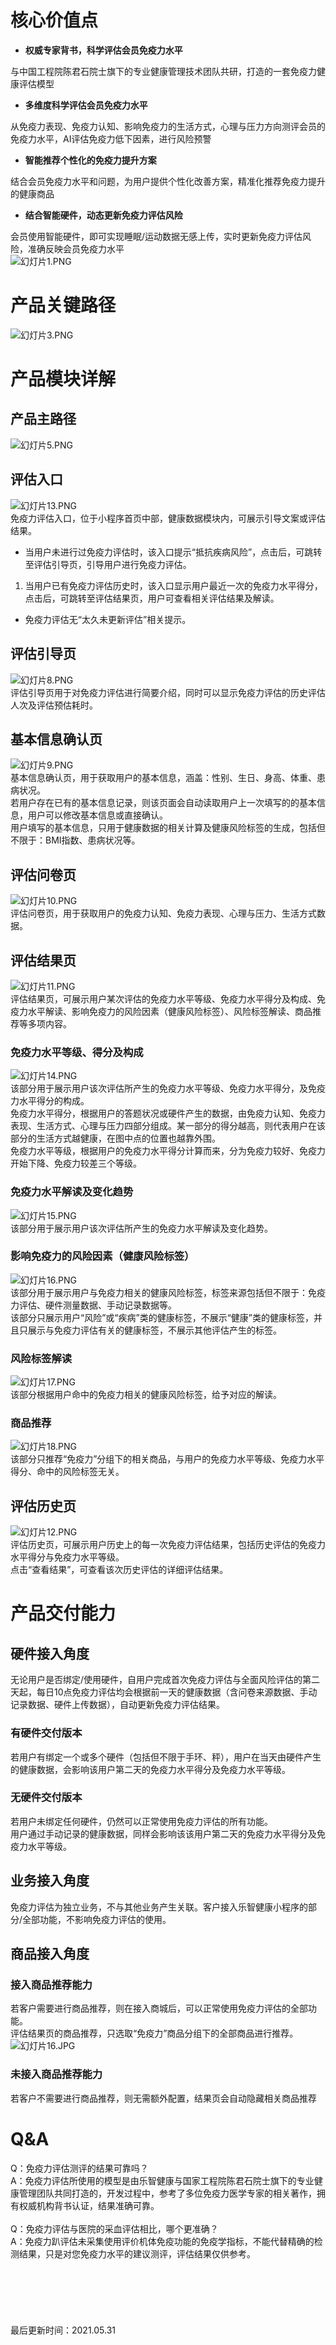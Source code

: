 <a name="QSBQx"></a>
# 核心价值点
- **权威专家背书，科学评估会员免疫力水平**

与中国工程院陈君石院士旗下的专业健康管理技术团队共研，打造的一套免疫力健康评估模型

- **多维度科学评估会员免疫力水平**

从免疫力表现、免疫力认知、影响免疫力的生活方式，心理与压力方向测评会员的免疫力水平，AI评估免疫力低下因素，进行风险预警

- **智能推荐个性化的免疫力提升方案**

结合会员免疫力水平和问题，为用户提供个性化改善方案，精准化推荐免疫力提升的健康商品

- **结合智能硬件，动态更新免疫力评估风险**

会员使用智能硬件，即可实现睡眠/运动数据无感上传，实时更新免疫力评估风险，准确反映会员免疫力水平<br />![幻灯片1.PNG](https://cdn.nlark.com/yuque/0/2021/png/2752327/1622462388270-4461bb9f-2092-439b-96ac-fcce86ae9314.png#clientId=u34d48f8c-630e-4&from=ui&id=lVSk6&margin=%5Bobject%20Object%5D&name=%E5%B9%BB%E7%81%AF%E7%89%871.PNG&originHeight=2295&originWidth=4080&originalType=binary&size=2113717&status=done&style=none&taskId=ucd61c7eb-f7a2-45da-9b96-86bf18b1e88)
<a name="DCSzu"></a>
# 产品关键路径
![幻灯片3.PNG](https://cdn.nlark.com/yuque/0/2021/png/2752327/1622462402145-b772d4ef-56d9-4ac3-af43-63802a8813fd.png#clientId=u34d48f8c-630e-4&from=ui&id=wXLXs&margin=%5Bobject%20Object%5D&name=%E5%B9%BB%E7%81%AF%E7%89%873.PNG&originHeight=2295&originWidth=4080&originalType=binary&size=1251273&status=done&style=none&taskId=ub7c07fc4-d999-4fce-ba4a-b2ec6d73c8e)
<a name="VHyyw"></a>
# 产品模块详解
<a name="V4ur8"></a>
## 产品主路径
![幻灯片5.PNG](https://cdn.nlark.com/yuque/0/2021/png/2752327/1622462416604-0f60529b-d77f-431f-b637-77799088c911.png#clientId=u34d48f8c-630e-4&from=ui&id=Bvwxg&margin=%5Bobject%20Object%5D&name=%E5%B9%BB%E7%81%AF%E7%89%875.PNG&originHeight=2295&originWidth=4080&originalType=binary&size=2381789&status=done&style=none&taskId=udc9cc1a5-3258-4842-a2e8-f85427d6545)
<a name="BqYRR"></a>
## 评估入口
![幻灯片13.PNG](https://cdn.nlark.com/yuque/0/2021/png/2752327/1622462434515-89d7c6dd-e945-4aa0-ba6e-a5b58edeb945.png#clientId=u34d48f8c-630e-4&from=ui&id=a2ocp&margin=%5Bobject%20Object%5D&name=%E5%B9%BB%E7%81%AF%E7%89%8713.PNG&originHeight=2295&originWidth=4080&originalType=binary&size=393178&status=done&style=none&taskId=u117273a1-79c3-428c-b6f2-e6166d57b5e)<br />免疫力评估入口，位于小程序首页中部，健康数据模块内，可展示引导文案或评估结果。

- 当用户未进行过免疫力评估时，该入口提示“抵抗疾病风险”，点击后，可跳转至评估引导页，引导用户进行免疫力评估。
1. 当用户已有免疫力评估历史时，该入口显示用户最近一次的免疫力水平得分，点击后，可跳转至评估结果页，用户可查看相关评估结果及解读。
- 免疫力评估无“太久未更新评估”相关提示。
<a name="Tqka4"></a>
## 评估引导页
![幻灯片8.PNG](https://cdn.nlark.com/yuque/0/2021/png/2752327/1622462445835-07ee99d6-e039-47e9-bf75-99fcef5857b4.png#clientId=u34d48f8c-630e-4&from=ui&id=oA6ft&margin=%5Bobject%20Object%5D&name=%E5%B9%BB%E7%81%AF%E7%89%878.PNG&originHeight=2295&originWidth=4080&originalType=binary&size=1659545&status=done&style=none&taskId=u6ff6be85-fee5-46c8-b833-dc911799bf2)<br />评估引导页用于对免疫力评估进行简要介绍，同时可以显示免疫力评估的历史评估人次及评估预估耗时。
<a name="su4Ug"></a>
## 基本信息确认页
![幻灯片9.PNG](https://cdn.nlark.com/yuque/0/2021/png/2752327/1622462454156-0e775389-0e40-4930-8b1a-c13c5d234807.png#clientId=u34d48f8c-630e-4&from=ui&id=SyBRA&margin=%5Bobject%20Object%5D&name=%E5%B9%BB%E7%81%AF%E7%89%879.PNG&originHeight=2295&originWidth=4080&originalType=binary&size=464519&status=done&style=none&taskId=u6a0e8c56-d74b-424a-b999-61938c96f61)<br />基本信息确认页，用于获取用户的基本信息，涵盖：性别、生日、身高、体重、患病状况。<br />若用户存在已有的基本信息记录，则该页面会自动读取用户上一次填写的的基本信息，用户可以修改基本信息或直接确认。<br />用户填写的基本信息，只用于健康数据的相关计算及健康风险标签的生成，包括但不限于：BMI指数、患病状况等。
<a name="EbLsQ"></a>
## 评估问卷页
![幻灯片10.PNG](https://cdn.nlark.com/yuque/0/2021/png/2752327/1622462482713-cc979f68-f712-44ef-98e9-886b121dfd0d.png#clientId=u34d48f8c-630e-4&from=ui&id=MZ9o8&margin=%5Bobject%20Object%5D&name=%E5%B9%BB%E7%81%AF%E7%89%8710.PNG&originHeight=2295&originWidth=4080&originalType=binary&size=1566674&status=done&style=none&taskId=u232d2ed6-7c9e-4898-a90c-2c929b213b9)<br />评估问卷页，用于获取用户的免疫力认知、免疫力表现、心理与压力、生活方式数据。
<a name="Ql8xS"></a>
## 评估结果页
![幻灯片11.PNG](https://cdn.nlark.com/yuque/0/2021/png/2752327/1622462495790-b98bf43c-c40f-4df5-a0b4-65f695d8ece3.png#clientId=u34d48f8c-630e-4&from=ui&id=YLoQl&margin=%5Bobject%20Object%5D&name=%E5%B9%BB%E7%81%AF%E7%89%8711.PNG&originHeight=2295&originWidth=4080&originalType=binary&size=4209154&status=done&style=none&taskId=u54748bf3-e560-451e-b2e0-dabdeda1cd6)<br />评估结果页，可展示用户某次评估的免疫力水平等级、免疫力水平得分及构成、免疫力水平解读、影响免疫力的风险因素（健康风险标签）、风险标签解读、商品推荐等多项内容。
<a name="aye7L"></a>
### 免疫力水平等级、得分及构成
![幻灯片14.PNG](https://cdn.nlark.com/yuque/0/2021/png/2752327/1622462510939-26b9685b-2678-4d01-892b-aafe920d8f56.png#clientId=u34d48f8c-630e-4&from=ui&id=I0Qdv&margin=%5Bobject%20Object%5D&name=%E5%B9%BB%E7%81%AF%E7%89%8714.PNG&originHeight=2295&originWidth=4080&originalType=binary&size=654490&status=done&style=none&taskId=u8c5b7fe4-cb6e-4664-8e82-deaa9f0a1f4)<br />该部分用于展示用户该次评估所产生的免疫力水平等级、免疫力水平得分，及免疫力水平得分的构成。<br />免疫力水平得分，根据用户的答题状况或硬件产生的数据，由免疫力认知、免疫力表现、生活方式、心理与压力四部分组成。某一部分的得分越高，则代表用户在该部分的生活方式越健康，在图中点的位置也越靠外围。<br />免疫力水平等级，根据用户的免疫力水平得分计算而来，分为免疫力较好、免疫力开始下降、免疫力较差三个等级。
<a name="YYKHt"></a>
### 免疫力水平解读及变化趋势
![幻灯片15.PNG](https://cdn.nlark.com/yuque/0/2021/png/2752327/1622462524151-62f5f320-ebcc-46bb-bc47-5216a670cdb3.png#clientId=u34d48f8c-630e-4&from=ui&id=CtiSP&margin=%5Bobject%20Object%5D&name=%E5%B9%BB%E7%81%AF%E7%89%8715.PNG&originHeight=2295&originWidth=4080&originalType=binary&size=377779&status=done&style=none&taskId=u5edac96a-d932-483f-96d1-b24d26d7073)<br />该部分用于展示用户该次评估所产生的免疫力水平解读及变化趋势。
<a name="w7OJn"></a>
### 影响免疫力的风险因素（健康风险标签）
![幻灯片16.PNG](https://cdn.nlark.com/yuque/0/2021/png/2752327/1622462539816-2ccd6df9-ab61-407f-93d0-ecc9f34ad750.png#clientId=u34d48f8c-630e-4&from=ui&id=Jlj9A&margin=%5Bobject%20Object%5D&name=%E5%B9%BB%E7%81%AF%E7%89%8716.PNG&originHeight=2295&originWidth=4080&originalType=binary&size=356092&status=done&style=none&taskId=u253a8bb2-3d4e-45c9-aac8-2d6b2665fe7)<br />该部分用于展示用户与免疫力相关的健康风险标签，标签来源包括但不限于：免疫力评估、硬件测量数据、手动记录数据等。<br />该部分只展示用户“风险”或“疾病”类的健康标签，不展示“健康”类的健康标签，并且只展示与免疫力评估有关的健康标签，不展示其他评估产生的标签。
<a name="oLeMD"></a>
### 
<a name="HARi5"></a>
### 风险标签解读
![幻灯片17.PNG](https://cdn.nlark.com/yuque/0/2021/png/2752327/1622462548396-21a02ada-b3bb-48af-b3f1-b435eb276f63.png#clientId=u34d48f8c-630e-4&from=ui&id=CB6Yp&margin=%5Bobject%20Object%5D&name=%E5%B9%BB%E7%81%AF%E7%89%8717.PNG&originHeight=2295&originWidth=4080&originalType=binary&size=1210567&status=done&style=none&taskId=uefbc7178-c107-4d92-baf3-0e00f1e3c8f)<br />该部分根据用户命中的免疫力相关的健康风险标签，给予对应的解读。
<a name="GNmA0"></a>
### 商品推荐
![幻灯片18.PNG](https://cdn.nlark.com/yuque/0/2021/png/2752327/1622462557144-97da18c1-d613-4949-a831-e84df4dccce5.png#clientId=u34d48f8c-630e-4&from=ui&id=MqmGu&margin=%5Bobject%20Object%5D&name=%E5%B9%BB%E7%81%AF%E7%89%8718.PNG&originHeight=2295&originWidth=4080&originalType=binary&size=1118362&status=done&style=none&taskId=u0225d224-5f37-41bd-ad21-ff33c568256)<br />该部分只推荐“免疫力”分组下的相关商品，与用户的免疫力水平等级、免疫力水平得分、命中的风险标签无关。
<a name="dflB4"></a>
## 评估历史页
![幻灯片12.PNG](https://cdn.nlark.com/yuque/0/2021/png/2752327/1622462568550-a18e5bf7-28e5-4b6a-ad5d-fce6a63bbe94.png#clientId=u34d48f8c-630e-4&from=ui&id=bQNRg&margin=%5Bobject%20Object%5D&name=%E5%B9%BB%E7%81%AF%E7%89%8712.PNG&originHeight=2295&originWidth=4080&originalType=binary&size=806115&status=done&style=none&taskId=u455fb71a-838a-4322-bc1a-259158afe8a)<br />评估历史页，可展示用户历史上的每一次免疫力评估结果，包括历史评估的免疫力水平得分与免疫力水平等级。<br />点击“查看结果”，可查看该次历史评估的详细评估结果。
<a name="P4eFV"></a>
# 产品交付能力
<a name="RxcQo"></a>
## 硬件接入角度
无论用户是否绑定/使用硬件，自用户完成首次免疫力评估与全面风险评估的第二天起，每日10点免疫力评估均会根据前一天的健康数据（含问卷来源数据、手动记录数据、硬件上传数据），自动更新免疫力评估结果。
<a name="N1ekU"></a>
### 有硬件交付版本
若用户有绑定一个或多个硬件（包括但不限于手环、秤），用户在当天由硬件产生的健康数据，会影响该用户第二天的免疫力水平得分及免疫力水平等级。
<a name="B9dtg"></a>
### 无硬件交付版本
若用户未绑定任何硬件，仍然可以正常使用免疫力评估的所有功能。<br />用户通过手动记录的健康数据，同样会影响该该用户第二天的免疫力水平得分及免疫力水平等级。
<a name="kTL3G"></a>
## 业务接入角度
免疫力评估为独立业务，不与其他业务产生关联。客户接入乐智健康小程序的部分/全部功能，不影响免疫力评估的使用。
<a name="L0TJI"></a>
## 商品接入角度
<a name="x0NZN"></a>
### 接入商品推荐能力
若客户需要进行商品推荐，则在接入商城后，可以正常使用免疫力评估的全部功能。<br />评估结果页的商品推荐，只选取“免疫力”商品分组下的全部商品进行推荐。<br />![幻灯片16.JPG](https://cdn.nlark.com/yuque/0/2021/jpeg/2752327/1622209150794-d654b256-366e-4e75-9b69-47f09d082271.jpeg#clientId=u2aaa7d51-f9c0-4&from=ui&id=DGH04&margin=%5Bobject%20Object%5D&name=%E5%B9%BB%E7%81%AF%E7%89%8716.JPG&originHeight=720&originWidth=1280&originalType=binary&size=59900&status=done&style=none&taskId=u3940c08d-b4b1-43ae-abdf-001ba64656e)
<a name="AOr1L"></a>
### 未接入商品推荐能力
若客户不需要进行商品推荐，则无需额外配置，结果页会自动隐藏相关商品推荐
<a name="P9Bdu"></a>
# Q&A
Q：免疫力评估测评的结果可靠吗？<br />A：免疫力评估所使用的模型是由乐智健康与国家工程院陈君石院士旗下的专业健康管理团队共同打造的，开发过程中，参考了多位免疫力医学专家的相关著作，拥有权威机构背书认证，结果准确可靠。<br />
<br />Q：免疫力评估与医院的采血评估相比，哪个更准确？<br />A：免疫力趴评估未采集使用评价机体免疫功能的免疫学指标，不能代替精确的检测结果，只是对您免疫力水平的建议测评，评估结果仅供参考。<br />
<br />
<br />
<br />
<br />
<br />
<br />最后更新时间：2021.05.31

